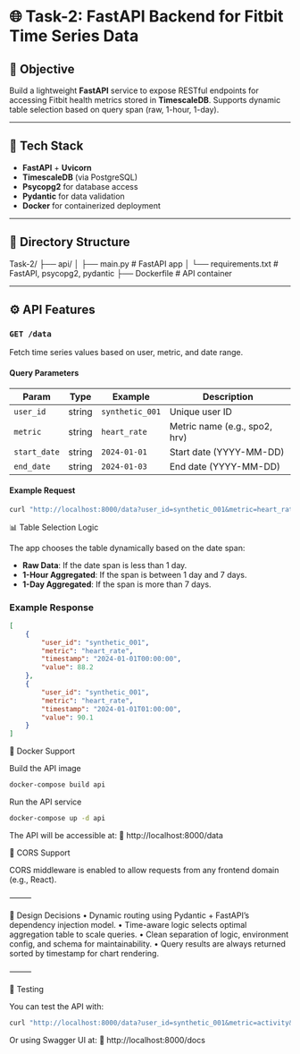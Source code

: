 # 🌐 Task-2: FastAPI Backend for Fitbit Time Series Data

## 📌 Objective

Build a lightweight **FastAPI** service to expose RESTful endpoints for accessing Fitbit health metrics stored in **TimescaleDB**. Supports dynamic table selection based on query span (raw, 1-hour, 1-day).

---

## 🧱 Tech Stack

- **FastAPI** + **Uvicorn**
- **TimescaleDB** (via PostgreSQL)
- **Psycopg2** for database access
- **Pydantic** for data validation
- **Docker** for containerized deployment

---

## 📁 Directory Structure
Task-2/
├── api/
│   ├── main.py            # FastAPI app
│   └── requirements.txt   # FastAPI, psycopg2, pydantic
├── Dockerfile             # API container

---

## ⚙️ API Features

### `GET /data`

Fetch time series values based on user, metric, and date range.

#### Query Parameters

| Param       | Type   | Example             | Description                       |
|-------------|--------|---------------------|-----------------------------------|
| `user_id`   | string | `synthetic_001`     | Unique user ID                    |
| `metric`    | string | `heart_rate`        | Metric name (e.g., spo2, hrv)     |
| `start_date`| string | `2024-01-01`        | Start date (YYYY-MM-DD)          |
| `end_date`  | string | `2024-01-03`        | End date (YYYY-MM-DD)            |

#### Example Request
```bash
curl "http://localhost:8000/data?user_id=synthetic_001&metric=heart_rate&start_date=2024-01-01&end_date=2024-01-03"
``` 
📊 Table Selection Logic

The app chooses the table dynamically based on the date span:
- **Raw Data**: If the date span is less than 1 day.
- **1-Hour Aggregated**: If the span is between 1 day and 7 days.
- **1-Day Aggregated**: If the span is more than 7 days.
### Example Response
```json
[
    {
        "user_id": "synthetic_001",
        "metric": "heart_rate",
        "timestamp": "2024-01-01T00:00:00",
        "value": 88.2
    },
    {
        "user_id": "synthetic_001",
        "metric": "heart_rate",
        "timestamp": "2024-01-01T01:00:00",
        "value": 90.1
    }
]
```

🐳 Docker Support

Build the API image
```bash
docker-compose build api
```
Run the API service
```bash
docker-compose up -d api
```

The API will be accessible at:
📍 http://localhost:8000/data

🔄 CORS Support

CORS middleware is enabled to allow requests from any frontend domain (e.g., React).

⸻

🧠 Design Decisions
	• Dynamic routing using Pydantic + FastAPI’s dependency injection model.
	• Time-aware logic selects optimal aggregation table to scale queries.
	• Clean separation of logic, environment config, and schema for maintainability.
	• Query results are always returned sorted by timestamp for chart rendering.

⸻

🧪 Testing

You can test the API with:
```bash
curl "http://localhost:8000/data?user_id=synthetic_001&metric=activity&start_date=2024-01-01&end_date=2024-01-03"
```
Or using Swagger UI at:
🔗 http://localhost:8000/docs